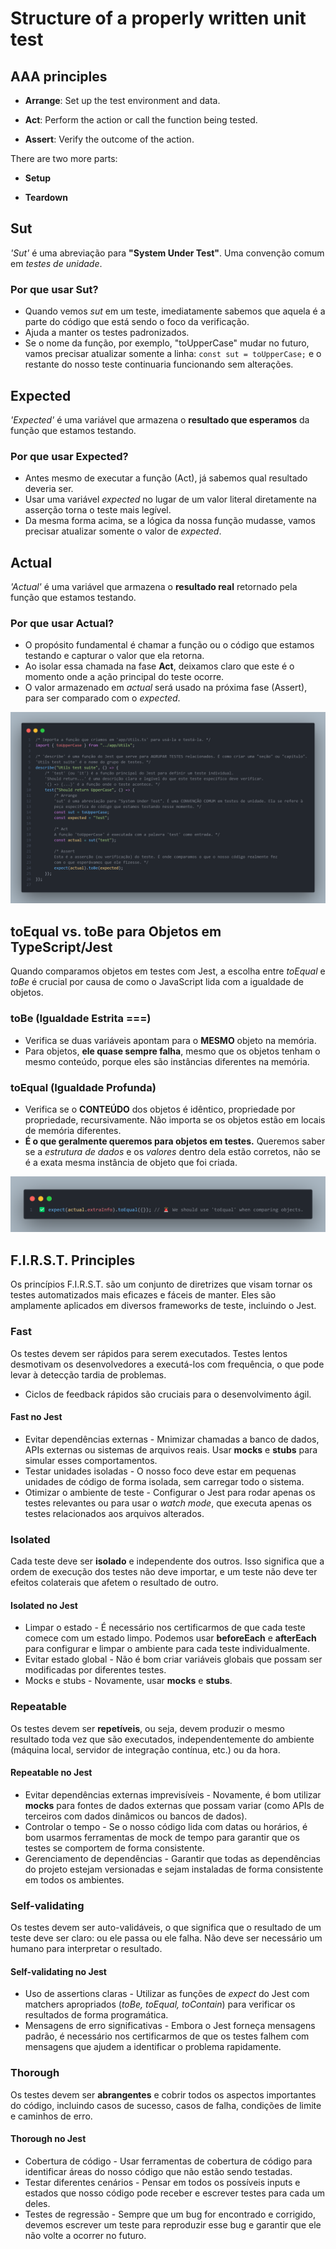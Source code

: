 # Structure of a properly written unit test

## AAA principles

- **Arrange**: Set up the test environment and data.

- **Act**: Perform the action or call the function being tested.

- **Assert**: Verify the outcome of the action.

There are two more parts:

- **Setup**

- **Teardown**

## Sut

*'Sut'* é uma abreviação para **"System Under Test"**. Uma convenção comum em *testes de unidade*.

### Por que usar Sut?

- Quando vemos *sut* em um teste, imediatamente sabemos que aquela é a parte do código que está sendo o foco da verificação.
- Ajuda a manter os testes padronizados.
- Se o nome da função, por exemplo, "toUpperCase" mudar no futuro, vamos precisar atualizar somente a linha:
``const sut = toUpperCase;`` e o restante do nosso teste continuaria funcionando sem alterações.

## Expected

*'Expected'* é uma variável que armazena o **resultado que esperamos** da função que estamos testando.

### Por que usar Expected?

- Antes mesmo de executar a função (Act), já sabemos qual resultado deveria ser.
- Usar uma variável *expected* no lugar de um valor literal diretamente na asserção torna o teste mais legível.
- Da mesma forma acima, se a lógica da nossa função mudasse, vamos precisar atualizar somente o valor de *expected*.

## Actual

*'Actual'* é uma variável que armazena o **resultado real** retornado pela função que estamos testando.

### Por que usar Actual?

- O propósito fundamental é chamar a função ou o código que estamos testando e capturar o valor que ela retorna.
- Ao isolar essa chamada na fase **Act**, deixamos claro que este é o momento onde a ação principal do teste ocorre.
- O valor armazenado em *actual* será usado na próxima fase (Assert), para ser comparado com o *expected*.

![Código do teste de unidade para a função toUpperCase](images/UpperCaseTest.png)

## toEqual vs. toBe para Objetos em TypeScript/Jest

Quando comparamos objetos em testes com Jest, a escolha entre *toEqual* e *toBe* é crucial por causa de como o JavaScript lida com a igualdade de objetos.

### toBe (Igualdade Estrita ===)

- Verifica se duas variáveis apontam para o **MESMO** objeto na memória.
- Para objetos, **ele quase sempre falha**, mesmo que os objetos tenham o mesmo conteúdo, porque eles são instâncias diferentes na memória.

### toEqual (Igualdade Profunda)

- Verifica se o **CONTEÚDO** dos objetos é idêntico, propriedade por propriedade, recursivamente. Não importa se os objetos estão em locais de memória diferentes.
- **É o que geralmente queremos para objetos em testes.** Queremos saber se a *estrutura de dados* e os *valores* dentro dela estão corretos, não se é a exata mesma instância de objeto que foi criada.

![Código do teste de unidade para a função getStringInfo](images/toEqual.png)

## F.I.R.S.T. Principles

Os princípios F.I.R.S.T. são um conjunto de diretrizes que visam tornar os testes automatizados mais eficazes e fáceis de manter. Eles são amplamente aplicados em diversos frameworks de teste, incluindo o Jest.

### Fast

Os testes devem ser rápidos para serem executados. Testes lentos desmotivam os desenvolvedores a executá-los com frequência, o que pode levar à detecção tardia de problemas.

- Ciclos de feedback rápidos são cruciais para o desenvolvimento ágil.

#### Fast no Jest

- Evitar dependências externas - Mnimizar chamadas a banco de dados, APIs externas ou sistemas de arquivos reais. Usar **mocks** e **stubs** para simular esses comportamentos.
- Testar unidades isoladas - O nosso foco deve estar em pequenas unidades de código de forma isolada, sem carregar todo o sistema.
- Otimizar o ambiente de teste - Configurar o Jest para rodar apenas os testes relevantes ou para usar o *watch mode*, que executa apenas os testes relacionados aos arquivos alterados.

### Isolated

Cada teste deve ser **isolado** e independente dos outros. Isso significa que a ordem de execução dos testes não deve importar, e um teste não deve ter efeitos colaterais que afetem o resultado de outro.

#### Isolated no Jest

- Limpar o estado - É necessário nos certificarmos de que cada teste comece com um estado limpo. Podemos usar **beforeEach** e **afterEach** para configurar e limpar o ambiente para cada teste individualmente.
- Evitar estado global - Não é bom criar variáveis globais que possam ser modificadas por diferentes testes.
- Mocks e stubs - Novamente, usar **mocks** e **stubs**.

### Repeatable

Os testes devem ser **repetíveis**, ou seja, devem produzir o mesmo resultado toda vez que são executados, independentemente do ambiente (máquina local, servidor de integração contínua, etc.) ou da hora.

#### Repeatable no Jest

- Evitar dependências externas imprevisíveis - Novamente, é bom utilizar **mocks** para fontes de dados externas que possam variar (como APIs de terceiros com dados dinâmicos ou bancos de dados).
- Controlar o tempo - Se o nosso código lida com datas ou horários, é bom usarmos ferramentas de mock de tempo para garantir que os testes se comportem de forma consistente.
- Gerenciamento de dependências - Garantir que todas as dependências do projeto estejam versionadas e sejam instaladas de forma consistente em todos os ambientes.

### Self-validating

Os testes devem ser auto-validáveis, o que significa que o resultado de um teste deve ser claro: ou ele passa ou ele falha. Não deve ser necessário um humano para interpretar o resultado.

#### Self-validating no Jest

- Uso de assertions claras - Utilizar as funções de *expect* do Jest com matchers apropriados (*toBe, toEqual, toContain*) para verificar os resultados de forma programática.
- Mensagens de erro significativas - Embora o Jest forneça mensagens padrão, é necessário nos certificarmos de que os testes falhem com mensagens que ajudem a identificar o problema rapidamente.

### Thorough

Os testes devem ser **abrangentes** e cobrir todos os aspectos importantes do código, incluindo casos de sucesso, casos de falha, condições de limite e caminhos de erro.

#### Thorough no Jest

- Cobertura de código - Usar ferramentas de cobertura de código para identificar áreas do nosso código que não estão sendo testadas.
- Testar diferentes cenários - Pensar em todos os possíveis inputs e estados que nosso código pode receber e escrever testes para cada um deles.
- Testes de regressão - Sempre que um bug for encontrado e corrigido, devemos escrever um teste para reproduzir esse bug e garantir que ele não volte a ocorrer no futuro.